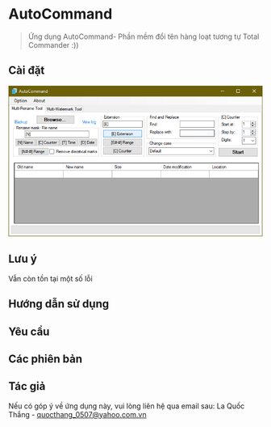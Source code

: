 # AutoCommand
> Ứng dụng AutoCommand- Phần mềm đổi tên hàng loạt tương tự Total Commander :))

## Cài đặt

![Main Application](capture.png?raw=true "Main Application")

## Lưu ý

Vẫn còn tồn tại một số lỗi 

## Hướng dẫn sử dụng

## Yêu cầu

## Các phiên bản

## Tác giả

Nếu có góp ý về ứng dụng này, vui lòng liên hệ qua email sau:
La Quốc Thắng - quocthang_0507@yahoo.com.vn
